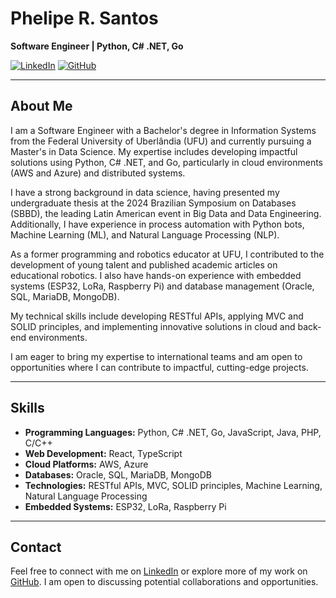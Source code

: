 # Phelipe R. Santos

**Software Engineer | Python, C# .NET, Go**

[![LinkedIn](https://img.shields.io/badge/LinkedIn-Profile-blue)](https://www.linkedin.com/in/phelipe-rodovalho-ufu/)
[![GitHub](https://img.shields.io/badge/GitHub-Profile-black)](https://github.com/phRodovalho)

---

## About Me

I am a Software Engineer with a Bachelor's degree in Information Systems from the Federal University of Uberlândia (UFU) and currently pursuing a Master's in Data Science. My expertise includes developing impactful solutions using Python, C# .NET, and Go, particularly in cloud environments (AWS and Azure) and distributed systems.

I have a strong background in data science, having presented my undergraduate thesis at the 2024 Brazilian Symposium on Databases (SBBD), the leading Latin American event in Big Data and Data Engineering. Additionally, I have experience in process automation with Python bots, Machine Learning (ML), and Natural Language Processing (NLP).

As a former programming and robotics educator at UFU, I contributed to the development of young talent and published academic articles on educational robotics. I also have hands-on experience with embedded systems (ESP32, LoRa, Raspberry Pi) and database management (Oracle, SQL, MariaDB, MongoDB).

My technical skills include developing RESTful APIs, applying MVC and SOLID principles, and implementing innovative solutions in cloud and back-end environments.

I am eager to bring my expertise to international teams and am open to opportunities where I can contribute to impactful, cutting-edge projects.

---

## Skills

- **Programming Languages:** Python, C# .NET, Go, JavaScript, Java, PHP, C/C++
- **Web Development:** React, TypeScript
- **Cloud Platforms:** AWS, Azure
- **Databases:** Oracle, SQL, MariaDB, MongoDB
- **Technologies:** RESTful APIs, MVC, SOLID principles, Machine Learning, Natural Language Processing
- **Embedded Systems:** ESP32, LoRa, Raspberry Pi

---

## Contact

Feel free to connect with me on [LinkedIn](https://www.linkedin.com/in/phelipe-rodovalho-ufu/) or explore more of my work on [GitHub](https://github.com/phRodovalho). I am open to discussing potential collaborations and opportunities.
